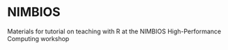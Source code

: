 NIMBIOS
=======

Materials for tutorial on teaching with R at the NIMBIOS High-Performance Computing workshop
